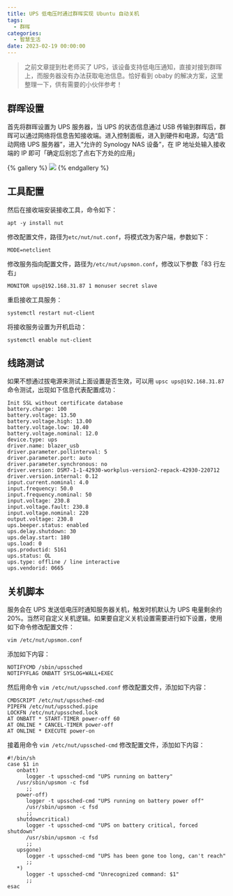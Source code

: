 ```yaml
---
title: UPS 低电压时通过群晖实现 Ubuntu 自动关机
tags:
  - 群晖
categories:
  - 智慧生活
date: 2023-02-19 00:00:00
---
```


> 之前文章提到杜老师买了 UPS，该设备支持低电压通知，直接对接到群晖上，而服务器没有办法获取电池信息。恰好看到 obaby 的解决方案，这里整理一下，供有需要的小伙伴参考！

<!-- more -->

## 群晖设置

首先将群晖设置为 UPS 服务器，当 UPS 的状态信息通过 USB 传输到群晖后，群晖可以通过网络将信息告知接收端。进入控制面板，进入到硬件和电源，勾选“启动网络 UPS 服务器”，进入“允许的 Synology NAS 设备”，在 IP 地址处输入接收端的 IP 即可「确定后别忘了点右下方处的应用」

{% gallery %}
![](https://cdn.dusays.com/2023/02/557-1.jpg)
{% endgallery %}

## 工具配置

然后在接收端安装接收工具，命令如下：

```
apt -y install nut
```

修改配置文件，路径为`etc/nut/nut.conf`，将模式改为客户端，参数如下：

```
MODE=netclient
```

修改服务指向配置文件，路径为`/etc/nut/upsmon.conf`，修改以下参数「83 行左右」


```
MONITOR ups@192.168.31.87 1 monuser secret slave
```

重启接收工具服务：

```
systemctl restart nut-client
```

将接收服务设置为开机启动：

```
systemctl enable nut-client
```

## 线路测试

如果不想通过拔电源来测试上面设置是否生效，可以用 `upsc ups@192.168.31.87` 命令测试，出现如下信息代表配置成功：

```
Init SSL without certificate database
battery.charge: 100
battery.voltage: 13.50
battery.voltage.high: 13.00
battery.voltage.low: 10.40
battery.voltage.nominal: 12.0
device.type: ups
driver.name: blazer_usb
driver.parameter.pollinterval: 5
driver.parameter.port: auto
driver.parameter.synchronous: no
driver.version: DSM7-1-1-42930-workplus-version2-repack-42930-220712
driver.version.internal: 0.12
input.current.nominal: 4.0
input.frequency: 50.0
input.frequency.nominal: 50
input.voltage: 230.8
input.voltage.fault: 230.8
input.voltage.nominal: 220
output.voltage: 230.8
ups.beeper.status: enabled
ups.delay.shutdown: 30
ups.delay.start: 180
ups.load: 0
ups.productid: 5161
ups.status: OL
ups.type: offline / line interactive
ups.vendorid: 0665
```

## 关机脚本

服务会在 UPS 发送低电压时通知服务器关机，触发时机默认为 UPS 电量剩余约 20%。当然可自定义关机逻辑。如果要自定义关机设置需要进行如下设置，使用如下命令修改配置文件：

```
vim /etc/nut/upsmon.conf
```

添加如下内容：

```
NOTIFYCMD /sbin/upssched
NOTIFYFLAG ONBATT SYSLOG+WALL+EXEC
```

然后用命令 `vim /etc/nut/upssched.conf` 修改配置文件，添加如下内容：

```
CMDSCRIPT /etc/nut/upssched-cmd
PIPEFN /etc/nut/upssched.pipe
LOCKFN /etc/nut/upssched.lock
AT ONBATT * START-TIMER power-off 60
AT ONLINE * CANCEL-TIMER power-off
AT ONLINE * EXECUTE power-on
```

接着用命令 `vim /etc/nut/upssched-cmd` 修改配置文件，添加如下内容：

```
#!/bin/sh
case $1 in
   onbatt)
      logger -t upssched-cmd "UPS running on battery"
   /usr/sbin/upsmon -c fsd
      ;;
   power-off)
      logger -t upssched-cmd "UPS running on battery power off"
      /usr/sbin/upsmon -c fsd
      ;;
   shutdowncritical)
      logger -t upssched-cmd "UPS on battery critical, forced shutdown"
      /usr/sbin/upsmon -c fsd
      ;;
   upsgone)
      logger -t upssched-cmd "UPS has been gone too long, can't reach"
      ;;
   *)
      logger -t upssched-cmd "Unrecognized command: $1"
      ;;
esac
```